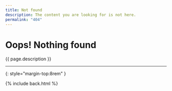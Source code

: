 ```yaml
---
title: Not found
description: The content you are looking for is not here.
permalink: "404"
---
```


# Oops! Nothing found

{{ page.description }}

---
{: style="margin-top:8rem" }

{% include back.html %}